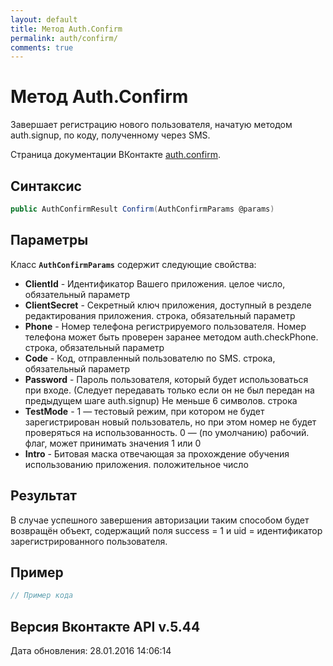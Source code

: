 ```yaml
---
layout: default
title: Метод Auth.Confirm
permalink: auth/confirm/
comments: true
---
```

# Метод Auth.Confirm
Завершает регистрацию нового пользователя, начатую методом auth.signup, по коду, полученному через SMS.

Страница документации ВКонтакте [auth.confirm](https://vk.com/dev/auth.confirm).

## Синтаксис
``` csharp
public AuthConfirmResult Confirm(AuthConfirmParams @params)
```

## Параметры
Класс **`AuthConfirmParams`** содержит следующие свойства:

+ **ClientId** - Идентификатор Вашего приложения. целое число, обязательный параметр
+ **ClientSecret** - Секретный ключ приложения, доступный в резделе редактирования приложения. строка, обязательный параметр
+ **Phone** - Номер телефона регистрируемого пользователя. Номер телефона может быть проверен заранее методом auth.checkPhone. строка, обязательный параметр
+ **Code** - Код, отправленный пользователю по SMS. строка, обязательный параметр
+ **Password** - Пароль пользователя, который будет использоваться при входе. (Следует передавать только если он не был передан на предыдущем шаге auth.signup) Не меньше 6 символов. строка
+ **TestMode** - 1 — тестовый режим, при котором не будет зарегистрирован новый пользователь, но при этом номер не будет проверяться на использованность. 0 — (по умолчанию) рабочий. флаг, может принимать значения 1 или 0
+ **Intro** - Битовая маска отвечающая за прохождение обучения использованию приложения. положительное число

## Результат
В случае успешного завершения авторизации таким способом будет возвращён объект, содержащий поля success = 1 и uid = идентификатор зарегистрированного пользователя.

## Пример
``` csharp
// Пример кода
```

## Версия Вконтакте API v.5.44
Дата обновления: 28.01.2016 14:06:14
